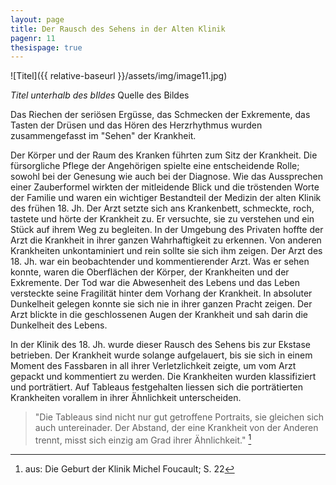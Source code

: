 ```yaml
---
layout: page
title: Der Rausch des Sehens in der Alten Klinik
pagenr: 11
thesispage: true
---
```


![Titel]({{ relative-baseurl }}/assets/img/image11.jpg)

*Titel unterhalb des bIldes* Quelle des Bildes

Das Riechen der seriösen Ergüsse, das Schmecken der Exkremente, das Tasten der Drüsen und das Hören des Herzrhythmus wurden zusammengefasst im "Sehen" der Krankheit.

Der Körper und der Raum des Kranken führten zum Sitz der Krankheit. Die fürsorgliche Pflege der Angehörigen spielte eine entscheidende Rolle; sowohl bei der Genesung wie auch bei der Diagnose. Wie das Aussprechen einer Zauberformel wirkten der mitleidende Blick und die tröstenden Worte der Familie und waren ein wichtiger Bestandteil der Medizin der alten Klinik des frühen 18. Jh. Der Arzt setzte sich ans Krankenbett, schmeckte, roch, tastete und hörte der Krankheit zu. Er versuchte, sie zu verstehen und ein Stück auf ihrem Weg zu begleiten. In der Umgebung des Privaten hoffte der Arzt die Krankheit in ihrer ganzen Wahrhaftigkeit zu erkennen. Von anderen Krankheiten unkontaminiert und rein sollte sie sich ihm zeigen. Der Arzt des 18. Jh. war ein beobachtender und kommentierender Arzt. Was er sehen konnte, waren die Oberflächen der Körper, der Krankheiten und der Exkremente. Der Tod war die Abwesenheit des Lebens und das Leben versteckte seine Fragilität hinter dem Vorhang der Krankheit. In absoluter Dunkelheit gelegen konnte sie sich nie in ihrer ganzen Pracht zeigen. Der Arzt blickte in die geschlossenen Augen der Krankheit und sah darin die Dunkelheit des Lebens.

In der Klinik des 18. Jh. wurde dieser Rausch des Sehens bis zur Ekstase betrieben. Der Krankheit wurde solange aufgelauert, bis sie sich in einem Moment des Fassbaren in all ihrer Verletzlichkeit zeigte, um vom Arzt gepackt und kommentiert zu werden. Die Krankheiten wurden klassifiziert und porträtiert. Auf Tableaus festgehalten liessen sich die porträtierten Krankheiten vorallem in ihrer Ähnlichkeit unterscheiden.

>"Die Tableaus sind nicht nur gut getroffene Portraits, sie gleichen sich auch untereinader. Der Abstand, der eine Krankheit von der Anderen trennt, misst sich einzig am Grad ihrer Ähnlichkeit." [^7]

[^7]:
      aus: Die Geburt der Klinik Michel Foucault; S. 22
